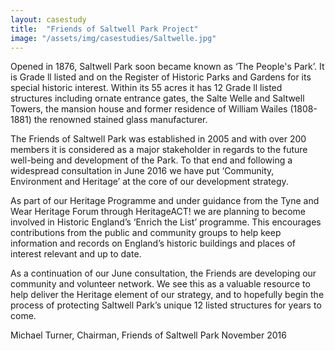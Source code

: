 ```yaml
---
layout: casestudy
title:  "Friends of Saltwell Park Project"
image: "/assets/img/casestudies/Saltwelle.jpg"
---
```


Opened in 1876, Saltwell Park soon became known as ‘The People's Park’. It is
Grade ll listed and on the Register of Historic Parks and Gardens for its
special historic interest. Within its 55 acres it has 12 Grade ll listed
structures including ornate entrance gates, the Salte Welle and Saltwell Towers,
the mansion house and former residence of William Wailes (1808-1881) the
renowned stained glass manufacturer.

The Friends of Saltwell Park was established in 2005 and with over 200 members
it is considered as a major stakeholder in regards to the future well-being and
development of the Park. To that end and following a widespread consultation in
June 2016 we have put ‘Community, Environment and Heritage’ at the core of our
development strategy.

As part of our Heritage Programme and under guidance from the Tyne and Wear
Heritage Forum through HeritageACT! we are planning to become involved in
Historic England’s ‘Enrich the List’ programme. This encourages contributions
from the public and community groups to help keep information and records on
England’s historic buildings and places of interest relevant and up to date.

As a continuation of our June consultation, the Friends are developing our
community and volunteer network. We see this as a valuable resource to help
deliver the Heritage element of our strategy, and to hopefully begin the process
of protecting Saltwell Park’s unique 12 listed structures for years to come.

Michael Turner, Chairman, Friends of Saltwell Park 
November 2016  
